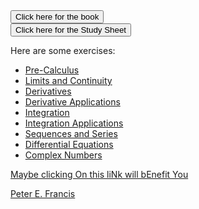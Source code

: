 <button onclick="window.location.href='Calculus.pdf'">
   Click here for the book
</button>

<br>
    
<button onclick="window.location.href='condensed.pdf'">
    Click here for the Study Sheet
</button>





Here are some exercises:

- [Pre-Calculus](exercises/Pre-Calculus.pdf)
- [Limits and Continuity](exercises/Limits%20and%20Continuity.pdf)
- [Derivatives](exercises/Derivatives.pdf)
- [Derivative Applications](exercises/Derivative%20Applications.pdf)
- [Integration](exercises/Integration.pdf)
- [Integration Applications](exercises/Integration%20Applications.pdf)
- [Sequences and Series](exercises/Sequences%20and%20Series.pdf)
- [Differential Equations](exercises/Differential%20Equations.pdf)
- [Complex Numbers](exercises/Complex%20Numbers.pdf)

[Maybe clicking On this liNk will bEnefit You](https://drive.google.com/file/d/1XqBYn5BtpmJSzlKFJKeFJmHlo0MJ4PcY/view?usp=sharing)





[Peter E. Francis](https://PeterEFrancis.com)
